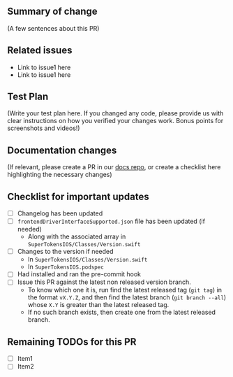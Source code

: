 ## Summary of change
(A few sentences about this PR)

## Related issues
- Link to issue1 here
- Link to issue1 here

## Test Plan
(Write your test plan here. If you changed any code, please provide us with clear instructions on how you verified your changes work. Bonus points for screenshots and videos!)

## Documentation changes
(If relevant, please create a PR in our [docs repo](https://github.com/supertokens/docs), or create a checklist here highlighting the necessary changes)

## Checklist for important updates
- [ ] Changelog has been updated
- [ ] `frontendDriverInterfaceSupported.json` file has been updated (if needed)
   - Along with the associated array in `SuperTokensIOS/Classes/Version.swift`
- [ ] Changes to the version if needed
   - In `SuperTokensIOS/Classes/Version.swift`
   - In `SuperTokensIOS.podspec`
- [ ] Had installed and ran the pre-commit hook
- [ ] Issue this PR against the latest non released version branch.
   - To know which one it is, run find the latest released tag (`git tag`) in the format `vX.Y.Z`, and then find the latest branch (`git branch --all`) whose `X.Y` is greater than the latest released tag.
   - If no such branch exists, then create one from the latest released branch.

## Remaining TODOs for this PR
- [ ] Item1
- [ ] Item2